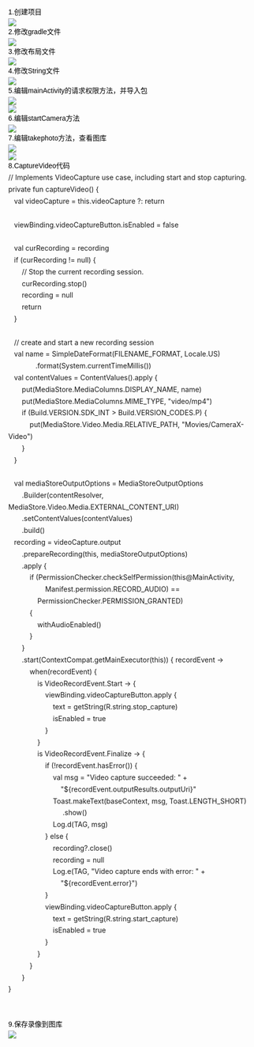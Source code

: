 <div style="line-height: 1.7;"><div style="color: rgb(0, 0, 0); font-family: Arial; font-size: 14px; margin: 0px;">1.创建项目</div><div style="color: rgb(0, 0, 0); font-family: Arial; font-size: 14px; margin: 0px;"><img src="https://github.com/CWC1122/CWC1122/blob/main/%E5%AE%9E%E9%AA%8C%E4%BA%8C-%E4%BA%8C/images/1.png" /></div><div style="color: rgb(0, 0, 0); font-family: Arial; font-size: 14px; margin: 0px;"></div><div style="color: rgb(0, 0, 0); font-family: Arial; font-size: 14px; margin: 0px;">2.修改gradle文件</div><div style="color: rgb(0, 0, 0); font-family: Arial; font-size: 14px; margin: 0px;"><img src="https://github.com/CWC1122/CWC1122/blob/main/%E5%AE%9E%E9%AA%8C%E4%BA%8C-%E4%BA%8C/images/2.png" /></div><div style="color: rgb(0, 0, 0); font-family: Arial; font-size: 14px; margin: 0px;"></div><div style="color: rgb(0, 0, 0); font-family: Arial; font-size: 14px; margin: 0px;">3.修改布局文件</div><div style="color: rgb(0, 0, 0); font-family: Arial; font-size: 14px; margin: 0px;"><img src="https://github.com/CWC1122/CWC1122/blob/main/%E5%AE%9E%E9%AA%8C%E4%BA%8C-%E4%BA%8C/images/3.png" /></div><div style="color: rgb(0, 0, 0); font-family: Arial; font-size: 14px; margin: 0px;"></div><div style="color: rgb(0, 0, 0); font-family: Arial; font-size: 14px; margin: 0px;">4.修改String文件</div><div style="color: rgb(0, 0, 0); font-family: Arial; font-size: 14px; margin: 0px;"><img src="https://github.com/CWC1122/CWC1122/blob/main/%E5%AE%9E%E9%AA%8C%E4%BA%8C-%E4%BA%8C/images/4.png" /></div><div style="color: rgb(0, 0, 0); font-family: Arial; font-size: 14px; margin: 0px;"></div><div style="color: rgb(0, 0, 0); font-family: Arial; font-size: 14px; margin: 0px;">5.编辑mainActivity的请求权限方法，并导入包</div><div style="color: rgb(0, 0, 0); font-family: Arial; font-size: 14px; margin: 0px;"><img src="https://github.com/CWC1122/CWC1122/blob/main/%E5%AE%9E%E9%AA%8C%E4%BA%8C-%E4%BA%8C/images/5-1.png" /></div><div style="color: rgb(0, 0, 0); font-family: Arial; font-size: 14px; margin: 0px;"><img src="https://github.com/CWC1122/CWC1122/blob/main/%E5%AE%9E%E9%AA%8C%E4%BA%8C-%E4%BA%8C/images/5-2.png" /></div><div style="color: rgb(0, 0, 0); font-family: Arial; font-size: 14px; margin: 0px;"></div><div style="color: rgb(0, 0, 0); font-family: Arial; font-size: 14px; margin: 0px;">6.编辑startCamera方法</div><div style="color: rgb(0, 0, 0); font-family: Arial; font-size: 14px; margin: 0px;"><img src="https://github.com/CWC1122/CWC1122/blob/main/%E5%AE%9E%E9%AA%8C%E4%BA%8C-%E4%BA%8C/images/6.png" /></div><div style="color: rgb(0, 0, 0); font-family: Arial; font-size: 14px; margin: 0px;"></div><div style="color: rgb(0, 0, 0); font-family: Arial; font-size: 14px; margin: 0px;">7.编辑takephoto方法，查看图库</div><div style="color: rgb(0, 0, 0); font-family: Arial; font-size: 14px; margin: 0px;"></div><div style="color: rgb(0, 0, 0); font-family: Arial; font-size: 14px; margin: 0px;"><img src="https://github.com/CWC1122/CWC1122/blob/main/%E5%AE%9E%E9%AA%8C%E4%BA%8C-%E4%BA%8C/images/7-1.png" /></div><div style="color: rgb(0, 0, 0); font-family: Arial; font-size: 14px; margin: 0px;"><img src="https://github.com/CWC1122/CWC1122/blob/main/%E5%AE%9E%E9%AA%8C%E4%BA%8C-%E4%BA%8C/images/7-2.png" /></div><div style="color: rgb(0, 0, 0); font-family: Arial; font-size: 14px; margin: 0px;">8.CaptureVideo代码</div><div style="margin: 0px;"><div style="margin: 0px;">// Implements VideoCapture use case, including start and stop capturing.</div><div style="margin: 0px;">private fun captureVideo() {</div><div style="margin: 0px;">&nbsp; &nbsp;val videoCapture = this.videoCapture ?: return</div><div style="margin: 0px;"><br /></div><div style="margin: 0px;">&nbsp; &nbsp;viewBinding.videoCaptureButton.isEnabled = false</div><div style="margin: 0px;"><br /></div><div style="margin: 0px;">&nbsp; &nbsp;val curRecording = recording</div><div style="margin: 0px;">&nbsp; &nbsp;if (curRecording != null) {</div><div style="margin: 0px;">&nbsp; &nbsp; &nbsp; &nbsp;// Stop the current recording session.</div><div style="margin: 0px;">&nbsp; &nbsp; &nbsp; &nbsp;curRecording.stop()</div><div style="margin: 0px;">&nbsp; &nbsp; &nbsp; &nbsp;recording = null</div><div style="margin: 0px;">&nbsp; &nbsp; &nbsp; &nbsp;return</div><div style="margin: 0px;">&nbsp; &nbsp;}</div><div style="margin: 0px;"><br /></div><div style="margin: 0px;">&nbsp; &nbsp;// create and start a new recording session</div><div style="margin: 0px;">&nbsp; &nbsp;val name = SimpleDateFormat(FILENAME_FORMAT, Locale.US)</div><div style="margin: 0px;">&nbsp; &nbsp; &nbsp; &nbsp; &nbsp; &nbsp; &nbsp; .format(System.currentTimeMillis())</div><div style="margin: 0px;">&nbsp; &nbsp;val contentValues = ContentValues().apply {</div><div style="margin: 0px;">&nbsp; &nbsp; &nbsp; &nbsp;put(MediaStore.MediaColumns.DISPLAY_NAME, name)</div><div style="margin: 0px;">&nbsp; &nbsp; &nbsp; &nbsp;put(MediaStore.MediaColumns.MIME_TYPE, "video/mp4")</div><div style="margin: 0px;">&nbsp; &nbsp; &nbsp; &nbsp;if (Build.VERSION.SDK_INT &gt; Build.VERSION_CODES.P) {</div><div style="margin: 0px;">&nbsp; &nbsp; &nbsp; &nbsp; &nbsp; &nbsp;put(MediaStore.Video.Media.RELATIVE_PATH, "Movies/CameraX-Video")</div><div style="margin: 0px;">&nbsp; &nbsp; &nbsp; &nbsp;}</div><div style="margin: 0px;">&nbsp; &nbsp;}</div><div style="margin: 0px;"><br /></div><div style="margin: 0px;">&nbsp; &nbsp;val mediaStoreOutputOptions = MediaStoreOutputOptions</div><div style="margin: 0px;">&nbsp; &nbsp; &nbsp; &nbsp;.Builder(contentResolver, MediaStore.Video.Media.EXTERNAL_CONTENT_URI)</div><div style="margin: 0px;">&nbsp; &nbsp; &nbsp; &nbsp;.setContentValues(contentValues)</div><div style="margin: 0px;">&nbsp; &nbsp; &nbsp; &nbsp;.build()</div><div style="margin: 0px;">&nbsp; &nbsp;recording = videoCapture.output</div><div style="margin: 0px;">&nbsp; &nbsp; &nbsp; &nbsp;.prepareRecording(this, mediaStoreOutputOptions)</div><div style="margin: 0px;">&nbsp; &nbsp; &nbsp; &nbsp;.apply {</div><div style="margin: 0px;">&nbsp; &nbsp; &nbsp; &nbsp; &nbsp; &nbsp;if (PermissionChecker.checkSelfPermission(this@MainActivity,</div><div style="margin: 0px;">&nbsp; &nbsp; &nbsp; &nbsp; &nbsp; &nbsp; &nbsp; &nbsp; &nbsp; &nbsp;Manifest.permission.RECORD_AUDIO) ==</div><div style="margin: 0px;">&nbsp; &nbsp; &nbsp; &nbsp; &nbsp; &nbsp; &nbsp; &nbsp;PermissionChecker.PERMISSION_GRANTED)</div><div style="margin: 0px;">&nbsp; &nbsp; &nbsp; &nbsp; &nbsp; &nbsp;{</div><div style="margin: 0px;">&nbsp; &nbsp; &nbsp; &nbsp; &nbsp; &nbsp; &nbsp; &nbsp;withAudioEnabled()</div><div style="margin: 0px;">&nbsp; &nbsp; &nbsp; &nbsp; &nbsp; &nbsp;}</div><div style="margin: 0px;">&nbsp; &nbsp; &nbsp; &nbsp;}</div><div style="margin: 0px;">&nbsp; &nbsp; &nbsp; &nbsp;.start(ContextCompat.getMainExecutor(this)) { recordEvent -&gt;</div><div style="margin: 0px;">&nbsp; &nbsp; &nbsp; &nbsp; &nbsp; &nbsp;when(recordEvent) {</div><div style="margin: 0px;">&nbsp; &nbsp; &nbsp; &nbsp; &nbsp; &nbsp; &nbsp; &nbsp;is VideoRecordEvent.Start -&gt; {</div><div style="margin: 0px;">&nbsp; &nbsp; &nbsp; &nbsp; &nbsp; &nbsp; &nbsp; &nbsp; &nbsp; &nbsp;viewBinding.videoCaptureButton.apply {</div><div style="margin: 0px;">&nbsp; &nbsp; &nbsp; &nbsp; &nbsp; &nbsp; &nbsp; &nbsp; &nbsp; &nbsp; &nbsp; &nbsp;text = getString(R.string.stop_capture)</div><div style="margin: 0px;">&nbsp; &nbsp; &nbsp; &nbsp; &nbsp; &nbsp; &nbsp; &nbsp; &nbsp; &nbsp; &nbsp; &nbsp;isEnabled = true</div><div style="margin: 0px;">&nbsp; &nbsp; &nbsp; &nbsp; &nbsp; &nbsp; &nbsp; &nbsp; &nbsp; &nbsp;}</div><div style="margin: 0px;">&nbsp; &nbsp; &nbsp; &nbsp; &nbsp; &nbsp; &nbsp; &nbsp;}</div><div style="margin: 0px;">&nbsp; &nbsp; &nbsp; &nbsp; &nbsp; &nbsp; &nbsp; &nbsp;is VideoRecordEvent.Finalize -&gt; {</div><div style="margin: 0px;">&nbsp; &nbsp; &nbsp; &nbsp; &nbsp; &nbsp; &nbsp; &nbsp; &nbsp; &nbsp;if (!recordEvent.hasError()) {</div><div style="margin: 0px;">&nbsp; &nbsp; &nbsp; &nbsp; &nbsp; &nbsp; &nbsp; &nbsp; &nbsp; &nbsp; &nbsp; &nbsp;val msg = "Video capture succeeded: " +</div><div style="margin: 0px;">&nbsp; &nbsp; &nbsp; &nbsp; &nbsp; &nbsp; &nbsp; &nbsp; &nbsp; &nbsp; &nbsp; &nbsp; &nbsp; &nbsp;"${recordEvent.outputResults.outputUri}"</div><div style="margin: 0px;">&nbsp; &nbsp; &nbsp; &nbsp; &nbsp; &nbsp; &nbsp; &nbsp; &nbsp; &nbsp; &nbsp; &nbsp;Toast.makeText(baseContext, msg, Toast.LENGTH_SHORT)</div><div style="margin: 0px;">&nbsp; &nbsp; &nbsp; &nbsp; &nbsp; &nbsp; &nbsp; &nbsp; &nbsp; &nbsp; &nbsp; &nbsp; &nbsp; &nbsp; .show()</div><div style="margin: 0px;">&nbsp; &nbsp; &nbsp; &nbsp; &nbsp; &nbsp; &nbsp; &nbsp; &nbsp; &nbsp; &nbsp; &nbsp;Log.d(TAG, msg)</div><div style="margin: 0px;">&nbsp; &nbsp; &nbsp; &nbsp; &nbsp; &nbsp; &nbsp; &nbsp; &nbsp; &nbsp;} else {</div><div style="margin: 0px;">&nbsp; &nbsp; &nbsp; &nbsp; &nbsp; &nbsp; &nbsp; &nbsp; &nbsp; &nbsp; &nbsp; &nbsp;recording?.close()</div><div style="margin: 0px;">&nbsp; &nbsp; &nbsp; &nbsp; &nbsp; &nbsp; &nbsp; &nbsp; &nbsp; &nbsp; &nbsp; &nbsp;recording = null</div><div style="margin: 0px;">&nbsp; &nbsp; &nbsp; &nbsp; &nbsp; &nbsp; &nbsp; &nbsp; &nbsp; &nbsp; &nbsp; &nbsp;Log.e(TAG, "Video capture ends with error: " +</div><div style="margin: 0px;">&nbsp; &nbsp; &nbsp; &nbsp; &nbsp; &nbsp; &nbsp; &nbsp; &nbsp; &nbsp; &nbsp; &nbsp; &nbsp; &nbsp;"${recordEvent.error}")</div><div style="margin: 0px;">&nbsp; &nbsp; &nbsp; &nbsp; &nbsp; &nbsp; &nbsp; &nbsp; &nbsp; &nbsp;}</div><div style="margin: 0px;">&nbsp; &nbsp; &nbsp; &nbsp; &nbsp; &nbsp; &nbsp; &nbsp; &nbsp; &nbsp;viewBinding.videoCaptureButton.apply {</div><div style="margin: 0px;">&nbsp; &nbsp; &nbsp; &nbsp; &nbsp; &nbsp; &nbsp; &nbsp; &nbsp; &nbsp; &nbsp; &nbsp;text = getString(R.string.start_capture)</div><div style="margin: 0px;">&nbsp; &nbsp; &nbsp; &nbsp; &nbsp; &nbsp; &nbsp; &nbsp; &nbsp; &nbsp; &nbsp; &nbsp;isEnabled = true</div><div style="margin: 0px;">&nbsp; &nbsp; &nbsp; &nbsp; &nbsp; &nbsp; &nbsp; &nbsp; &nbsp; &nbsp;}</div><div style="margin: 0px;">&nbsp; &nbsp; &nbsp; &nbsp; &nbsp; &nbsp; &nbsp; &nbsp;}</div><div style="margin: 0px;">&nbsp; &nbsp; &nbsp; &nbsp; &nbsp; &nbsp;}</div><div style="margin: 0px;">&nbsp; &nbsp; &nbsp; &nbsp;}</div><div style="margin: 0px;">}</div><div style="color: rgb(0, 0, 0); font-family: Arial; font-size: 14px;"><br /></div></div><div style="color: rgb(0, 0, 0); font-family: Arial; font-size: 14px; margin: 0px;"><br /></div><div style="color: rgb(0, 0, 0); font-family: Arial; font-size: 14px; margin: 0px;">9.保存录像到图库</div><div style="color: rgb(0, 0, 0); font-family: Arial; font-size: 14px; margin: 0px;"><img src="https://github.com/CWC1122/CWC1122/blob/main/%E5%AE%9E%E9%AA%8C%E4%BA%8C-%E4%BA%8C/images/9.png" /></div><div style="color: rgb(0, 0, 0); font-family: Arial; font-size: 14px; margin: 0px;"><br /></div><div style="color: rgb(0, 0, 0); font-family: Arial; font-size: 14px; margin: 0px;"></div><div style="color: rgb(0, 0, 0); font-family: Arial; font-size: 14px; margin: 0px;"><br /></div></div>